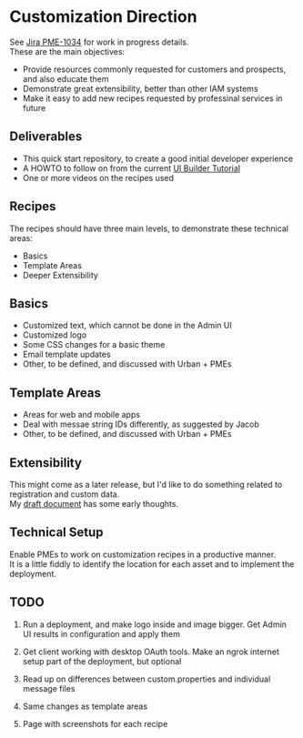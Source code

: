 # Customization Direction

See [Jira PME-1034](https://curity.atlassian.net/browse/PME-1034) for work in progress details.\
These are the main objectives:

- Provide resources commonly requested for customers and prospects, and also educate them
- Demonstrate great extensibility, better than other IAM systems
- Make it easy to add new recipes requested by professinal services in future

## Deliverables

- This quick start repository, to create a good initial developer experience
- A HOWTO to follow on from the current [UI Builder Tutorial](https://curity.io/resources/learn/customize-look-and-feel/)
- One or more videos on the recipes used

## Recipes

The recipes should have three main levels, to demonstrate these technical areas:

- Basics
- Template Areas
- Deeper Extensibility

## Basics

- Customized text, which cannot be done in the Admin UI
- Customized logo
- Some CSS changes for a basic theme
- Email template updates
- Other, to be defined, and discussed with Urban + PMEs

## Template Areas

- Areas for web and mobile apps
- Deal with messae string IDs differently, as suggested by Jacob
- Other, to be defined, and discussed with Urban + PMEs

## Extensibility

This might come as a later release, but I'd like to do something related to registration and custom data.\
My [draft document](https://docs.google.com/document/d/1cYaSE1vTech62-MVQnVJyxiHz3ml64riQLPrjeaUVnY/edit#) has some early thoughts.

## Technical Setup

Enable PMEs to work on customization recipes in a productive manner.\
It is a little fiddly to identify the location for each asset and to implement the deployment.

## TODO

1. Run a deployment, and make logo inside and image bigger.
   Get Admin UI results in configuration and apply them

2. Get client working with desktop OAuth tools.
   Make an ngrok internet setup part of the deployment, but optional

3. Read up on differences between custom.properties and individual message files

4. Same changes as template areas

5. Page with screenshots for each recipe